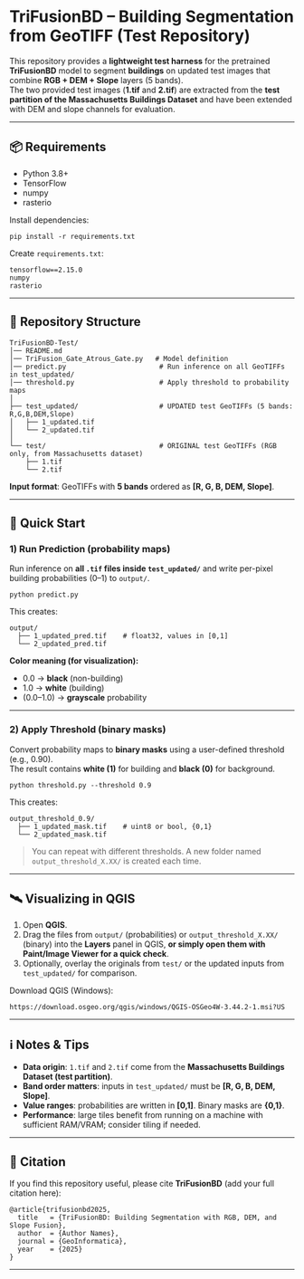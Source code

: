 # TriFusionBD – Building Segmentation from GeoTIFF (Test Repository)

This repository provides a **lightweight test harness** for the pretrained **TriFusionBD** model to segment **buildings** on updated test images that combine **RGB + DEM + Slope** layers (5 bands).  
The two provided test images (**1.tif** and **2.tif**) are extracted from the **test partition of the Massachusetts Buildings Dataset** and have been extended with DEM and slope channels for evaluation.  

---

## 📦 Requirements

- Python 3.8+
- TensorFlow
- numpy
- rasterio

Install dependencies:

    pip install -r requirements.txt

Create `requirements.txt`:

    tensorflow==2.15.0
    numpy
    rasterio

---

## 📂 Repository Structure

    TriFusionBD-Test/
    │── README.md
    │── TriFusion_Gate_Atrous_Gate.py   # Model definition
    │── predict.py                       # Run inference on all GeoTIFFs in test_updated/
    │── threshold.py                     # Apply threshold to probability maps
    │
    ├── test_updated/                    # UPDATED test GeoTIFFs (5 bands: R,G,B,DEM,Slope)
    │   ├── 1_updated.tif
    │   └── 2_updated.tif
    │
    └── test/                            # ORIGINAL test GeoTIFFs (RGB only, from Massachusetts dataset)
        ├── 1.tif
        └── 2.tif

**Input format**: GeoTIFFs with **5 bands** ordered as **[R, G, B, DEM, Slope]**.

---

## 🚀 Quick Start

### 1) Run Prediction (probability maps)
Run inference on **all `.tif` files inside `test_updated/`** and write per-pixel building probabilities (0–1) to `output/`.

    python predict.py

This creates:

    output/
      ├── 1_updated_pred.tif    # float32, values in [0,1]
      └── 2_updated_pred.tif

**Color meaning (for visualization):**
- 0.0 → **black** (non-building)
- 1.0 → **white** (building)
- (0.0–1.0) → **grayscale** probability

---

### 2) Apply Threshold (binary masks)
Convert probability maps to **binary masks** using a user-defined threshold (e.g., 0.90).  
The result contains **white (1)** for building and **black (0)** for background.

    python threshold.py --threshold 0.9

This creates:

    output_threshold_0.9/
      ├── 1_updated_mask.tif    # uint8 or bool, {0,1}
      └── 2_updated_mask.tif

> You can repeat with different thresholds. A new folder named `output_threshold_X.XX/` is created each time.

---

## 🛰️ Visualizing in QGIS

1. Open **QGIS**.  
2. Drag the files from `output/` (probabilities) or `output_threshold_X.XX/` (binary) into the **Layers** panel in QGIS, **or simply open them with Paint/Image Viewer for a quick check**.  
3. Optionally, overlay the originals from `test/` or the updated inputs from `test_updated/` for comparison.

Download QGIS (Windows):

    https://download.osgeo.org/qgis/windows/QGIS-OSGeo4W-3.44.2-1.msi?US

---

## ℹ️ Notes & Tips

- **Data origin**: `1.tif` and `2.tif` come from the **Massachusetts Buildings Dataset (test partition)**.  
- **Band order matters**: inputs in `test_updated/` must be **[R, G, B, DEM, Slope]**.  
- **Value ranges**: probabilities are written in **[0,1]**. Binary masks are **{0,1}**.  
- **Performance**: large tiles benefit from running on a machine with sufficient RAM/VRAM; consider tiling if needed.  

---

## 🧾 Citation

If you find this repository useful, please cite **TriFusionBD** (add your full citation here):

    @article{trifusionbd2025,
      title   = {TriFusionBD: Building Segmentation with RGB, DEM, and Slope Fusion},
      author  = {Author Names},
      journal = {GeoInformatica},
      year    = {2025}
    }

---
